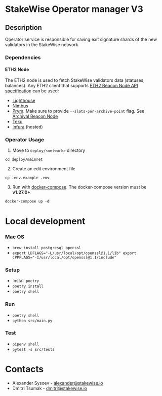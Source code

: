 # StakeWise Operator manager V3

## Description

Operator service is responsible for saving exit signature shards of the new validators in the StakeWise network.


### Dependencies

#### ETH2 Node

The ETH2 node is used to fetch StakeWise validators data (statuses, balances). Any ETH2 client that
supports [ETH2 Beacon Node API specification](https://ethereum.github.io/beacon-APIs/#/) can be used:

- [Lighthouse](https://launchpad.ethereum.org/en/lighthouse)
- [Nimbus](https://launchpad.ethereum.org/en/nimbus)
- [Prym](https://launchpad.ethereum.org/en/prysm). Make sure to provide `--slots-per-archive-point` flag. See [Archival Beacon Node](https://docs.prylabs.network/docs/advanced/beacon_node_api/)
- [Teku](https://launchpad.ethereum.org/en/teku)
- [Infura](https://infura.io/docs/eth2) (hosted)

### Operator Usage

1. Move to `deploy/<network>` directory

```shell script
cd deploy/mainnet
```

2. Create an edit environment file

```shell script
cp .env.example .env
```

3. Run with [docker-compose](https://docs.docker.com/compose/). The docker-compose version must be **v1.27.0+**.

```shell script
docker-compose up -d
```

# Local development
### Mac OS
- `brew install postgresql openssl`
- `export LDFLAGS="-L/usr/local/opt/openssl@1.1/lib" export CPPFLAGS="-I/usr/local/opt/openssl@1.1/include"`
### Setup
- Install `poetry`
- `poetry install`
- `poetry shell`

### Run
- `poetry shell`
- `python src/main.py`
### Test
- `pipenv shell`
- `pytest -s src/tests`

# Contacts
- Alexander Sysoev - alexander@stakewise.io
- Dmitri Tsumak - dmitri@stakewise.io
